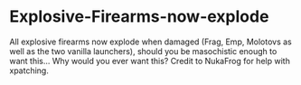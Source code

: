 # Explosive-Firearms-now-explode
All explosive firearms now explode when damaged (Frag, Emp, Molotovs as well as the two vanilla launchers), should you be masochistic enough to want this... Why would you ever want this?
	Credit to NukaFrog for help with xpatching.
